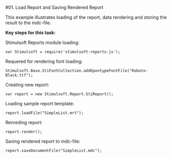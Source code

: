 #01. Load Report and Saving Rendered Report

This example illustrates loading of the report, data rendering and storing the result to the mdc-file.

**Key steps for this task:**

Stimulsoft Reports module loading:

    var Stimulsoft = require('stimulsoft-reports-js');

Requered for rendering font loading:

    Stimulsoft.Base.StiFontCollection.addOpentypeFontFile("Roboto-Black.ttf");

Creating new report:

    var report = new Stimulsoft.Report.StiReport();

Loading sample report template:

    report.loadFile("SimpleList.mrt");

Renreding report:

    report.render();

Saving rendered report to mdc-file:

    report.saveDocumentFile("SimpleList.mdc");
